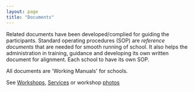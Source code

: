 ```yaml
---
layout: page
title: "Documents"
---
```


Related documents have been developed/complied for guiding the participants.
Standard operating procedures (SOP) are *reference documents* that are needed
for smooth running of school. It also helps the administration in training,
guidance and developing its own written document for alignment. Each school to
have its own SOP.

All documents are 'Working Manuals' for schools.

See [Workshops](/workshops), [Services](/services) or workshop [photos](/galleries)
